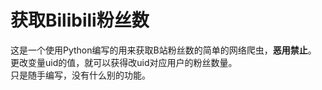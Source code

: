 # 获取Bilibili粉丝数
这是一个使用Python编写的用来获取B站粉丝数的简单的网络爬虫，<strong>恶用禁止</strong>。<br>
更改变量uid的值，就可以获得改uid对应用户的粉丝数量。<br>
只是随手编写，没有什么别的功能。<br>
